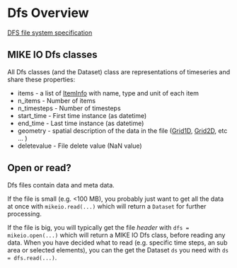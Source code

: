 # Dfs Overview

[DFS file system specification](https://docs.mikepoweredbydhi.com/core_libraries/dfs/dfs-file-system)


## MIKE IO Dfs classes

All Dfs classes (and the Dataset) class are representations of timeseries and 
share these properties: 

* items - a list of [ItemInfo](ItemInfo) with name, type and unit of each item
* n_items - Number of items
* n_timesteps - Number of timesteps
* start_time - First time instance (as datetime)
* end_time - Last time instance (as datetime)
* geometry - spatial description of the data in the file ([Grid1D](Grid1D), [Grid2D](Grid2D), etc ... )
* deletevalue - File delete value (NaN value)



## Open or read? 

Dfs files contain data and meta data. 

If the file is small (e.g. <100 MB), you probably just want to get all the data at once with `mikeio.read(...)` which will return a `Dataset` for further processing.   

If the file is big, you will typically get the file *header* with `dfs = mikeio.open(...)` which will return a MIKE IO Dfs class, before reading any data. When you have decided what to read (e.g. specific time steps, an sub area or selected elements), you can the get the Dataset `ds` you need with `ds = dfs.read(...)`.
